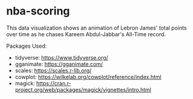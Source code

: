 # nba-scoring
This data visualization shows an animation of Lebron James' total points over time as he chases Kareem Abdul-Jabbar's All-Time record.

Packages Used:
* tidyverse: https://www.tidyverse.org/
* gganimate: https://gganimate.com/
* scales: https://scales.r-lib.org/
* cowplot: https://wilkelab.org/cowplot/reference/index.html
* magick: https://cran.r-project.org/web/packages/magick/vignettes/intro.html
